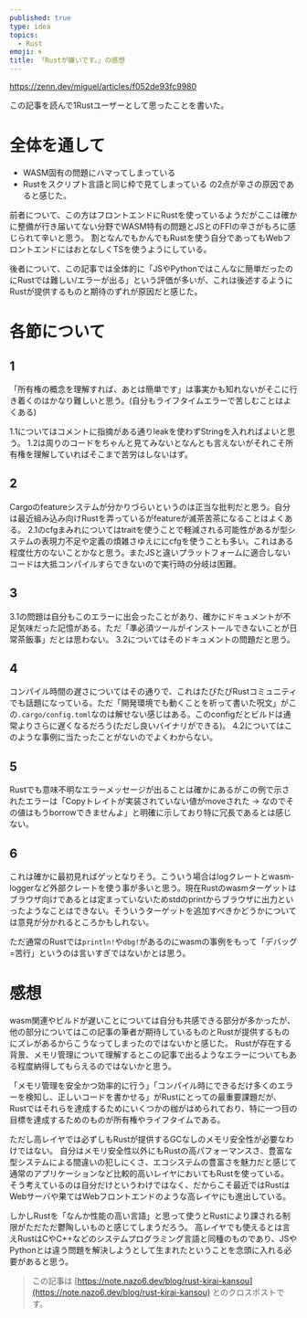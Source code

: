 ```yaml
---
published: true
type: idea
topics:
  - Rust
emoji: 🌀
title: 「Rustが嫌いです。」の感想
---
```

https://zenn.dev/miguel/articles/f052de93fc9980

この記事を読んで1Rustユーザーとして思ったことを書いた。
# 全体を通して
- WASM固有の問題にハマってしまっている
- Rustをスクリプト言語と同じ枠で見てしまっている
の2点が辛さの原因であると感じた。

前者について、この方はフロントエンドにRustを使っているようだがここは確かに整備が行き届いてない分野でWASM特有の問題とJSとのFFIの辛さがもろに感じられて辛いと思う。
割となんでもかんでもRustを使う自分であってもWebフロントエンドにはおとなしくTSを使うようにしている。

後者について、この記事では全体的に「JSやPythonではこんなに簡単だったのにRustでは難しい/エラーが出る」という評価が多いが、これは後述するようにRustが提供するものと期待のずれが原因だと感じた。
# 各節について
## 1
「所有権の概念を理解すれば、あとは簡単です」は事実かも知れないがそこに行き着くのはかなり難しいと思う。(自分もライフタイムエラーで苦しむことはよくある)

1.1についてはコメントに指摘がある通りleakを使わずStringを入れればよいと思う。
1.2は周りのコードをちゃんと見てみないとなんとも言えないがそれこそ所有権を理解していればそこまで苦労はしないはず。
## 2
Cargoのfeatureシステムが分かりづらいというのは正当な批判だと思う。自分は最近組み込み向けRustを弄っているがfeatureが滅茶苦茶になることはよくある。
2.1のcfgまみれについてはtraitを使うことで軽減される可能性があるが型システムの表現力不足や定義の煩雑さゆえににcfgを使うことも多い。これはある程度仕方のないことかなと思う。またJSと違いプラットフォームに適合しないコードは大抵コンパイルすらできないので実行時の分岐は困難。
## 3
3.1の問題は自分もこのエラーに出会ったことがあり、確かにドキュメントが不足気味だった記憶がある。ただ「準必須ツールがインストールできないことが日常茶飯事」だとは思わない。
3.2についてはそのドキュメントの問題だと思う。
## 4
コンパイル時間の遅さについてはその通りで、これはたびたびRustコミュニティでも話題になっている。ただ「開発環境でも動くことを祈って書いた呪文」がこの`.cargo/config.toml`なのは解せない感じはある。このconfigだとビルドは通常よりさらに遅くなるだろう(ただし良いバイナリができる)。
4.2についてはこのような事例に当たったことがないのでよくわからない。
## 5
Rustでも意味不明なエラーメッセージが出ることは確かにあるがこの例で示されたエラーは「Copyトレイトが実装されていない値がmoveされた → なのでその値はもうborrowできませんよ」と明確に示しており特に冗長であるとは感じない。
## 6
これは確かに最初見ればゲッとなりそう。こういう場合はlogクレートとwasm-loggerなど外部クレートを使う事が多いと思う。現在Rustのwasmターゲットはブラウザ向けであるとは定まっていないためstdのprintからブラウザに出力といったようなことはできない。そういうターゲットを追加すべきかどうかについては意見が分かれるところかもしれない。

ただ通常のRustでは`println!`や`dbg!`があるのにwasmの事例をもって「デバッグ=苦行」というのは言いすぎではないかとは思う。
# 感想
wasm関連やビルドが遅いことについては自分も共感できる部分が多かったが、他の部分についてはこの記事の筆者が期待しているものとRustが提供するものにズレがあるからこうなってしまったのではないかと感じた。
Rustが存在する背景、メモリ管理について理解するとこの記事で出るようなエラーについてもある程度納得してもらえるのではないかと思う。

「メモリ管理を安全かつ効率的に行う」「コンパイル時にできるだけ多くのエラーを検知し、正しいコードを書かせる」がRustにとっての最重要課題だが、Rustではそれらを達成するためにいくつかの枷がはめられており、特に一つ目の目標を達成するためのものが所有権やライフタイムである。

ただし高レイヤでは必ずしもRustが提供するGCなしのメモリ安全性が必要なわけではない。
自分はメモリ安全性以外にもRustの高パフォーマンスさ、豊富な型システムによる間違いの犯しにくさ、エコシステムの豊富さを魅力だと感じて通常のアプリケーションなど比較的高いレイヤにおいてもRustを使っている。
そう考えているのは自分だけというわけではなく、だからこそ最近ではRustはWebサーバや果てはWebフロントエンドのような高レイヤにも進出している。

しかしRustを「なんか性能の高い言語」と思って使うとRustにより課される制限がただただ鬱陶しいものと感じてしまうだろう。
高レイヤでも使えるとは言えRustはCやC++などのシステムプログラミング言語と同種のものであり、JSやPythonとは違う問題を解決しようとして生まれたということを念頭に入れる必要があると思う。



> この記事は [https://note.nazo6.dev/blog/rust-kirai-kansou](https://note.nazo6.dev/blog/rust-kirai-kansou) とのクロスポストです。